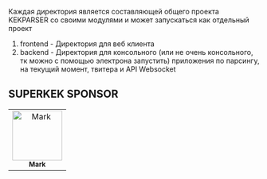 Каждая директория является составляющей общего проекта KEKPARSER со своими модулями и может запускаться как отдельный проект  

1) frontend - Директория для веб клиента
2) backend - Директория для консольного (или не очень консольного, тк можно с помощью электрона запустить) приложения по парсингу, на текущий момент, твитера и API Websocket

## SUPERKEK SPONSOR

<table>
  <tr>
    <td align="center">
        <a href="https://github.com/xevolesi"><img src="https://avatars1.githubusercontent.com/u/17986847?s=400&u=9d707d9e3f27ab4d92cd1b3f0fbb5fdbbd9ddec1&v=4" width="100px;" alt="Mark"/>
        <br />
        <sub>
        <b>Mark</b>
        </sub>
        </a>
        </td>
  </tr>
</table>  
